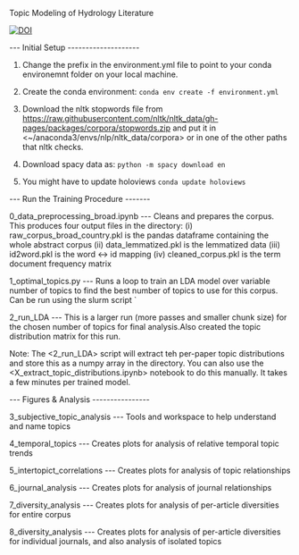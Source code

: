 Topic Modeling of Hydrology Literature


<a href="https://zenodo.org/badge/latestdoi/254929556"><img src="https://zenodo.org/badge/254929556.svg" alt="DOI"></a>

--- Initial Setup --------------------

1) Change the prefix in the environment.yml file to point to your conda environemnt folder on your local machine.
2) Create the conda environment: `conda env create -f environment.yml` 

3) Download the nltk stopwords file from <https://raw.githubusercontent.com/nltk/nltk_data/gh-pages/packages/corpora/stopwords.zip> and put it in <~/anaconda3/envs/nlp/nltk_data/corpora> or in one of the other paths that nltk checks.

4) Download spacy data as: `python -m spacy download en`

5) You might have to update holoviews `conda update holoviews`

--- Run the Training Procedure -------

0_data_preprocessing_broad.ipynb --- Cleans and prepares the corpus. This produces four output files in the <data> directory: 
(i) raw_corpus_broad_country.pkl is the pandas dataframe containing the whole abstract corpus 
(ii) data_lemmatized.pkl is the lemmatized data 
(iii) id2word.pkl is the word <-> id mapping
(iv) cleaned_corpus.pkl is the term document frequency matrix

1_optimal_topics.py --- Runs a loop to train an LDA model over variable number of topics to find the best number of topics to use for this corpus. Can be run using the slurm script ` 

2_run_LDA --- This is a larger run (more passes and smaller chunk size) for the chosen number of topics for final analysis.Also created the topic distribution matrix for this run. 

Note: The <2_run_LDA> script will extract teh per-paper topic distributions and store this as a numpy array in the <data> directory. You can also use the <X_extract_topic_distributions.ipynb> notebook to do this manually. It takes a few minutes per trained model.

--- Figures & Analysis ----------------

3_subjective_topic_analysis --- Tools and workspace to help understand and name topics 
  
4_temporal_topics --- Creates plots for analysis of relative temporal topic trends
  
5_intertopict_correlations --- Creates plots for analysis of topic relationships
  
6_journal_analysis --- Creates plots for analysis of journal relationships
  
7_diversity_analysis --- Creates plots for analysis of per-article diversities for entire corpus
  
8_diversity_analysis --- Creates plots for analysis of per-article diversities for individual journals, and also analysis of isolated topics



